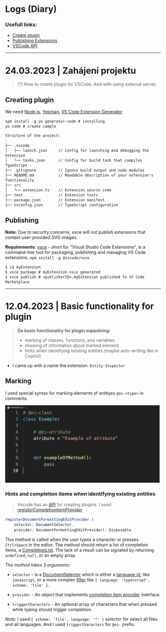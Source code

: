 # Logs (Diary)

### Usefull links:

- [Create plugin](https://code.visualstudio.com/api/get-started/your-first-extension)
- [Publishing Extensions](https://code.visualstudio.com/api/working-with-extensions/publishing-extension)
- [VSCode API](https://code.visualstudio.com/api)

---

# 24.03.2023 | Zahájení projektu

> (?) How to create plugin for VSCode. And with using external server.

## Creating plugin

We need [Node.js](https://nodejs.org/en), [Yeoman](https://yeoman.io), [VS Code Extension Generator](https://www.npmjs.com/package/generator-code)

```shell
npm install -g yo generator-code # installing
yo code # create sample
```

```
Structure of the project:
.
├── .vscode
│   ├── launch.json     // Config for launching and debugging the extension
│   └── tasks.json      // Config for build task that compiles TypeScript
├── .gitignore          // Ignore build output and node_modules
├── README.md           // Readable description of your extension's functionality
├── src
│   └── extension.ts    // Extension source code
├── test                // Extension tests
├── package.json        // Extension manifest
├── tsconfig.json       // TypeScript configuration
```

## Publishing

**Note:** Due to security concerns, vsce will not publish extensions that contain user-provided SVG images.

**Requirements:**
[vsce](https://github.com/microsoft/vscode-vsce) - short for "Visual Studio Code Extensions", is a command-line tool for packaging, publishing and managing VS Code extensions.
`npm install -g @vscode/vsce`

```shell
$ cd myExtension
$ vsce package # myExtension.vsix generated
$ vsce publish # <publisherID>.myExtension published to VS Code Marketplace

```

---

# 12.04.2023 | Basic functionality for plugin

> **Do basic functionality for plugin suppotring:**
>
> - marking of classes, functions, and variables
> - showing of information about marked element
> - hints when identifying existing entities (maybe auto-writing like in Copilot)

- I came up with a name the extension: `Entity-Inspector`

## Marking

I used special syntax for marking elements of entityes `@ei-<type>` in comments.

<img src="assets/marking.gif" alt="Marking using Ctrl+Space " width="500" />

### Hints and completion items when identifying existing entities

> Vscode has an [API](https://code.visualstudio.com/api) for creating plugins.
> I used [registerCompletionItemProvider](https://code.visualstudio.com/api/references/vscode-api#languages.registerCompletionItemProvider)

```ts
registerDocumentFormattingEditProvider (
    selector: DocumentSelector,
    provider: DocumentFormattingEditProvider): Disposable
```

This method is called when the user types a character or presses `Ctrl+Space` in the editor. The method should return a list of completion items, a [CompletionList](https://code.visualstudio.com/api/references/vscode-api#CompletionList). The lack of a result can be signaled by returning `undefined`, `null`, or an empty array.

_The method takes 3 arguments:_

- `selector` - is a [DocumentSelector](https://code.visualstudio.com/api/references/vscode-api#DocumentSelector) which is either a [language id](https://code.visualstudio.com/api/references/vscode-api#languages.getLanguages), like `javascript`, or a more complex [filter](https://code.visualstudio.com/api/references/vscode-api#DocumentFilter) like `{ language: 'typescript', scheme: 'file' }`.

- `provider` - An object that implements [completion item provider](https://code.visualstudio.com/api/references/vscode-api#CompletionItemProvider) interface.

- `triggerCharacters` - An optional array of characters that when pressed while typing should trigger completion.

_Note:_ I used:`{ scheme: 'file', language: '*' }` selector for select all files and all languages. And I used `triggerCharacters` for `@ei-` prefix.
